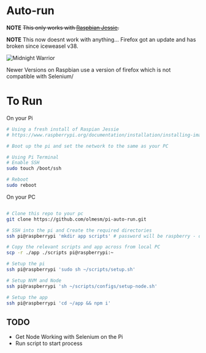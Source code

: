 # Auto-run

**NOTE** ~~This only works with [Raspbian Jessie](https://downloads.raspberrypi.org/raspbian/images/raspbian-2017-07-05/).~~


**NOTE** This now doesnt work with anything... Firefox got an update and has broken since iceweasel v38.

![Midnight Warrior](https://media.giphy.com/media/upztYklL3VhNm/giphy.gif)

Newer Versions on Raspbian use a version of firefox which is not compatible with Selenium/

# To Run

On your Pi

```sh
# Using a fresh install of Raspian Jessie
# https://www.raspberrypi.org/documentation/installation/installing-images/

# Boot up the pi and set the network to the same as your PC

# Using Pi Terminal
# Enable SSH
sudo touch /boot/ssh

# Reboot
sudo reboot
```

On your PC

```sh

# Clone this repo to your pc
git clone https://github.com/olmesm/pi-auto-run.git

# SSH into the pi and Create the required directories
ssh pi@raspberrypi 'mkdir app scripts' # password will be raspberry - dont change it yet

# Copy the relevant scripts and app across from local PC
scp -r ./app ./scripts pi@raspberrypi:~

# Setup the pi
ssh pi@raspberrypi 'sudo sh ~/scripts/setup.sh' 

# Setup NVM and Node
ssh pi@raspberrypi 'sh ~/scripts/configs/setup-node.sh'

# Setup the app
ssh pi@raspberrypi 'cd ~/app && npm i'
```

## TODO

- Get Node Working with Selenium on the Pi
- Run script to start process

<!-- rsync -r -e ssh ./pi/scripts/ pi@raspberrypi:scripts -->